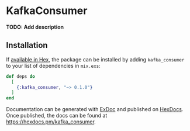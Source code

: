 # KafkaConsumer

**TODO: Add description**

## Installation

If [available in Hex](https://hex.pm/docs/publish), the package can be installed
by adding `kafka_consumer` to your list of dependencies in `mix.exs`:

```elixir
def deps do
  [
    {:kafka_consumer, "~> 0.1.0"}
  ]
end
```

Documentation can be generated with [ExDoc](https://github.com/elixir-lang/ex_doc)
and published on [HexDocs](https://hexdocs.pm). Once published, the docs can
be found at <https://hexdocs.pm/kafka_consumer>.

